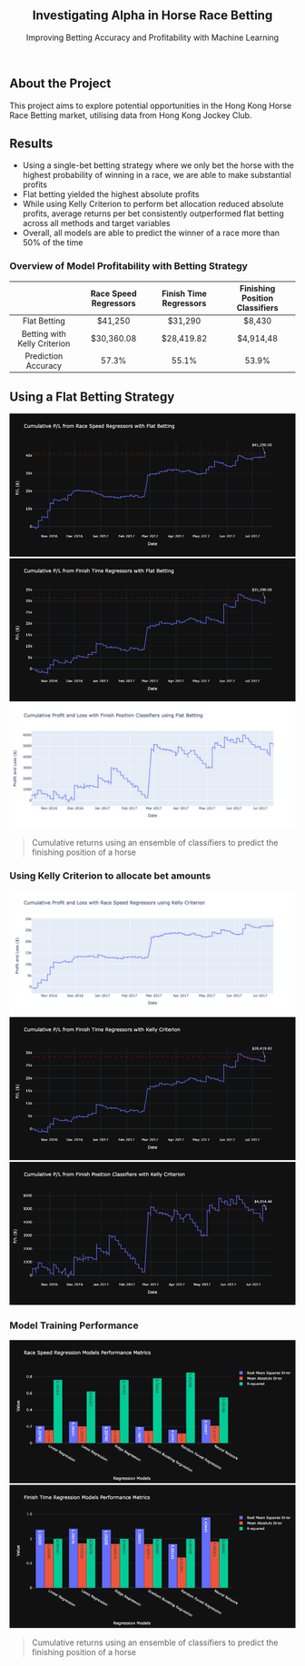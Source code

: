 <br />
<div align="center">
  <h2 align="center">Investigating Alpha in Horse Race Betting</h2>
  <p align="center">
    Improving Betting Accuracy and Profitability with Machine Learning
  </p>
</div>
<br />

## About the Project

This project aims to explore potential opportunities in the Hong Kong Horse Race Betting market, utilising data from Hong Kong Jockey Club.

## Results

- Using a single-bet betting strategy where we only bet the horse with the highest probability of winning in a race, we are able to make substantial profits
- Flat betting yielded the highest absolute profits
- While using Kelly Criterion to perform bet allocation reduced absolute profits, average returns per bet consistently outperformed flat betting across all methods and target variables
- Overall, all models are able to predict the winner of a race more than 50% of the time

### Overview of Model Profitability with Betting Strategy

|                              | Race Speed Regressors | Finish Time Regressors | Finishing Position Classifiers |
| :--------------------------: | :-------------------: | :--------------------: | :----------------------------: |
|         Flat Betting         |        $41,250        |        $31,290         |             $8,430             |
| Betting with Kelly Criterion |      $30,360.08       |       $28,419.82       |           $4,914,48            |
|     Prediction Accuracy      |         57.3%         |         55.1%          |             53.9%              |

## Using a Flat Betting Strategy

<img src="chart/results/race_speed_payoff.png">

<img src="chart/results/finish_time_payoff.png">

<img src="chart/result/fb_finish_position_result.png">

> Cumulative returns using an ensemble of classifiers to predict the finishing position of a horse

### Using Kelly Criterion to allocate bet amounts

<img src="chart/result/kc_race_speed_result.png">

<img src="chart/results/finish_time_payoff_kc.png">

<img src="chart/results/finish_position_payoff_kc.png">

### Model Training Performance

<img src="chart/results/race_speed_model_eval.png">

<img src="chart/results/finish_time_model_eval.png">

> Cumulative returns using an ensemble of classifiers to predict the finishing position of a horse

